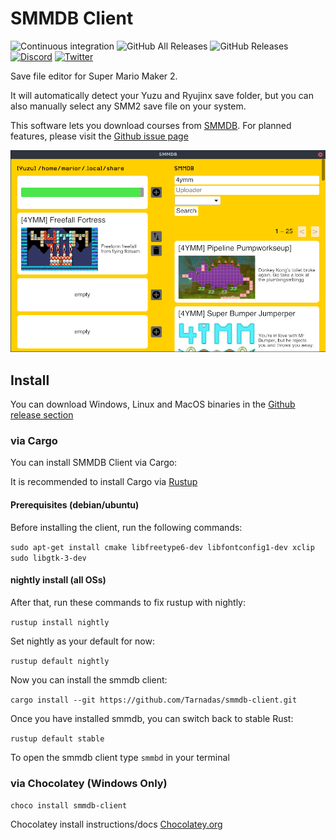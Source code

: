 # SMMDB Client

![Continuous integration](https://github.com/Tarnadas/ninres-rs/workflows/Continuous%20integration/badge.svg)
![GitHub All Releases](https://img.shields.io/github/downloads/Tarnadas/smmdb-client/total)
![GitHub Releases](https://img.shields.io/github/downloads/Tarnadas/smmdb-client/latest/total)
[![Discord](https://img.shields.io/discord/168893527357521920?label=Discord&logo=discord&color=7289da)](https://discord.gg/SPZsgSe)
[![Twitter](https://img.shields.io/twitter/follow/marior_dev?style=flat&logo=twitter&label=follow&color=00acee)](https://twitter.com/marior_dev)

Save file editor for Super Mario Maker 2.

It will automatically detect your Yuzu and Ryujinx save folder, but you can also manually select any SMM2 save file on your system.

This software lets you download courses from [SMMDB](https://smmdb.net).
For planned features, please visit the [Github issue page](https://github.com/Tarnadas/smmdb-client/issues)

![](./assets/screenshot.png)

## Install

You can download Windows, Linux and MacOS binaries in the [Github release section](https://github.com/Tarnadas/smmdb-client/releases)

### via Cargo

You can install SMMDB Client via Cargo:

It is recommended to install Cargo via [Rustup](https://rustup.rs/)

#### Prerequisites (debian/ubuntu)

Before installing the client, run the following commands:

`sudo apt-get install cmake libfreetype6-dev libfontconfig1-dev xclip sudo libgtk-3-dev`

#### nightly install (all OSs)

After that, run these commands to fix rustup with nightly:

`rustup install nightly`

Set nightly as your default for now:

`rustup default nightly`

Now you can install the smmdb client:

`cargo install --git https://github.com/Tarnadas/smmdb-client.git`

Once you have installed smmdb, you can switch back to stable Rust:

`rustup default stable`

To open the smmdb client type `smmbd` in your terminal

### via Chocolatey (Windows Only)

`choco install smmdb-client`

Chocolatey install instructions/docs [Chocolatey.org](https://chocolatey.org/install)
